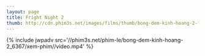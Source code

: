 ```yaml
---
layout: page
title: Fright Night 2
thumb: http://cdn.phim3s.net/images/films/thumb/bong-dem-kinh-hoang-2-fright-night-2-2013.jpg
---
```

{% include jwpadv src='//phim3s.net/phim-le/bong-dem-kinh-hoang-2_6367/xem-phim//video.mp4' %}